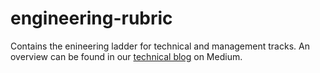 # engineering-rubric
Contains the enineering ladder for technical and management tracks. An overview can be found in our [technical blog](https://medium.com/jw-player-engineering) on Medium.
